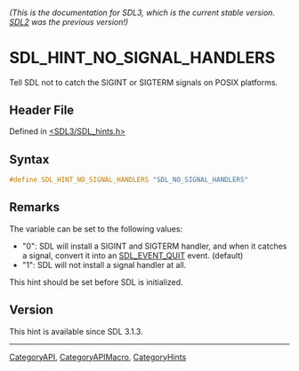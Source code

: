 ###### (This is the documentation for SDL3, which is the current stable version. [SDL2](https://wiki.libsdl.org/SDL2/) was the previous version!)
# SDL_HINT_NO_SIGNAL_HANDLERS

Tell SDL not to catch the SIGINT or SIGTERM signals on POSIX platforms.

## Header File

Defined in [<SDL3/SDL_hints.h>](https://github.com/libsdl-org/SDL/blob/main/include/SDL3/SDL_hints.h)

## Syntax

```c
#define SDL_HINT_NO_SIGNAL_HANDLERS "SDL_NO_SIGNAL_HANDLERS"
```

## Remarks

The variable can be set to the following values:

- "0": SDL will install a SIGINT and SIGTERM handler, and when it catches a
  signal, convert it into an [SDL_EVENT_QUIT](SDL_EVENT_QUIT) event.
  (default)
- "1": SDL will not install a signal handler at all.

This hint should be set before SDL is initialized.

## Version

This hint is available since SDL 3.1.3.

----
[CategoryAPI](CategoryAPI), [CategoryAPIMacro](CategoryAPIMacro), [CategoryHints](CategoryHints)


